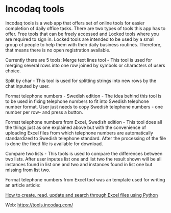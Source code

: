 # Incodaq tools

Incodaq tools is a web app that offers set of online tools for easier completion of daily office tasks.
There are two types of tools this app has to offer. Free tools that can be freely accessed and Locked tools where you are required to sign in.
Locked tools are intended to be used by a small group of people to help them with their daily business routines. Therefore, that means there is no open registration available.


Currently there are 5 tools:
Merge text lines tool -
This tool is used for merging several rows into one row joined by symbols or characters of users choice.

Split by char -
This tool is used for splitting strings into new rows by the chat inputed by user.

Format telephone numbers - Swedish edition -
The idea behind this tool is to be used in fixing telephone numbers to fit into Swedish telephone number format. User just needs to copy Swedish telephone numbers - one number per row- and press a button.

Format telephone numbers from Excel, Swedish edition -
This tool does all the things just as one explained above but with the convenience of uploading Excel files from which telephone numbers are automatically standardized to Swedish telephone standard. After the processing of the file is done the fixed file is available for download.

Compare two lists -
This tools is used to compare the differences between two lists. After user inputes list one and list two the result shown will be all instances found in list one and two and instances found in list one but missing from list two.


Format telephone numbers from Excel tool was an template used for writing an article article: 


[How to create, read, update and search through Excel files using Python](https://www.freecodecamp.org/news/how-to-create-read-update-and-search-through-excel-files-using-python-c70680d811d4/)



Web: https://tools.incodaq.com/